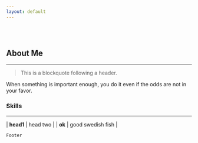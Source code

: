 ```yaml
---
layout: default
---
```




<br><br>

## About Me
* * *
> This is a blockquote following a header.

When something is important enough, you do it even if the odds are not in your favor.


### Skills
* * *

| **head1**        | head two          |
| **ok**           | good swedish fish |


```
Footer
```
